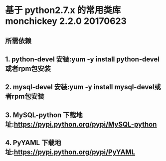 # 基于 python2.7.x 的常用类库 monchickey 2.2.0 20170623

## 所需依赖
## 1. python-devel 安装:yum -y install python-devel或者rpm包安装
## 2. mysql-devel  安装:yum -y install mysql-devel或者rpm包安装
## 3. MySQL-python 下载地址:https://pypi.python.org/pypi/MySQL-python
## 4. PyYAML 下载地址:https://pypi.python.org/pypi/PyYAML
